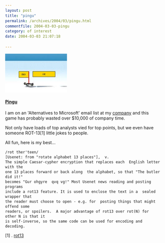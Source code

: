 ```yaml
---
layout: post
title: "pingu"
permalink: /archives/2004/03/pingu.html
commentfile: 2004-03-03-pingu
category: of interest
date: 2004-03-03 21:07:18

---
```


<a href="/assets/images/pingu.jpg"><img src="/assets/images/pingu-thumb.jpg" width="200" height="125" border="0" class="img_plain" /></a>

#### [Pingu](http://www.meph.eu.org/)

I am on an 'Alternatives to Microsoft' email list at my [company](http://europe.gartner.com) and this game has probably wasted over $10,000 of company time.

Not only have loads of top analysts vied for top points, but we even have someone ROT-13[1] little jokes to people.

All fun, here is my best...

    /rot ther'teen/ 
    [Usenet: from "rotate alphabet 13 places"],  v. 
    The simple Caesar-cypher encryption that replaces each  English letter with the
    one 13 places forward or back along  the alphabet, so that "The butler did it!"
    becomes "Gur ohgyre  qvq vg!" Most Usenet news reading and posting programs 
    include a rot13 feature. It is used to enclose the text in a  sealed wrapper that
    the reader must choose to open - e.g. for  posting things that might offend some
    readers, or spoilers.  A major advantage of rot13 over rot(N) for other N is that it 
    is self-inverse, so the same code can be used for encoding and  decoding.

[1] . [rot13](http://www.rot13.com/info.php)
